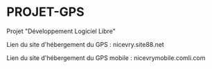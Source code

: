 # PROJET-GPS
Projet "Développement Logiciel Libre"


Lien du site d'hébergement du GPS : nicevry.site88.net

Lien du site d'hébergement du GPS mobile : nicevrymobile.comli.com
